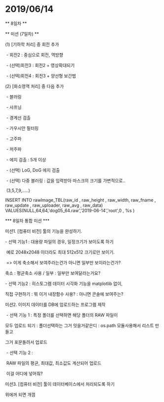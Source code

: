 # 2019/06/14

** 8일차 **



** 미션 (7일차) **

(1) [기하학 처리] 중 회전 추가

​     \- 회전2  :  중심으로 회전, 역방향

​     \- (선택)회전3  :  회전2 + 영상확대되기

​     \- (선택)회전4 : 회전3 + 양선형 보간법



(2) [화소영역 처리] 중 다음 추가

​     \- 블러링

​     \- 샤프닝

​     \- 경계선 검출

​     \- 가우시안 필터링

​     \- 고주파

​     \- 저주파

​     \- 에지 검출 :  5개 이상

​     \- (선택) LoG, DoG 에지 검출

​     \- (선택) 다중 블러링 : 값을 입력받아 마스크의 크기를 가변적으로..

​       (3,5,7,9,.....)



INSERT INTO rawImage_TBL(raw_id , raw_height , raw_width, raw_fname , raw_update , raw_uploader, raw_avg , raw_data)  VALUES(NULL,64,64,'dog05_64.raw','2019-06-14','root',0 ,  %s )



*** 8일차 통합 미션 ***



미션1. [컴퓨터 비전] 툴의 기능을 완성하기.

   \- 선택 기능1 : 대용량 파일의 경우, 일정크기가 보이도록 하기

​                     예로 2048x2048 이더라도 최대 512x512 크기로만 보이기.

​					=> 이게 축소해서 보여주라는건가 아니면 일부만 보이라는건가?

축소 : 평균축소 사용 / 일부 : 일부만 보여달라는거요?

   \- 선택 기능2 : 히스토그램 데이터 시각화 기능을 matplotlib 없이,

  직접 구현하기 : 뭐 이거 내장함수 사용? : 아니면 콘솔에 보여주는?



미션2. 이미지 데이터를  DB에 업로드하는 프로그램 제작

​    \- 선택 기능 1 : 특정 폴더를 선택하면 해당 폴더의 RAW 파일이 

   모두 업로드 되기 : 폴더선택하는 그거 잇을거같은디 : os.path 모듈사용해서 리스트 만들고

그거 포문돌려서 업로드

​    \- 선택 기능 2 :

​          RAW 파일의 평균, 최대값, 최소값도 계산되어 업로드

​			이걸 어디에 넣어줘?





미션3. [컴퓨터 비전] 툴이 데이터베이스에서 처리되도록 하기

위에꺼 되면 개껌